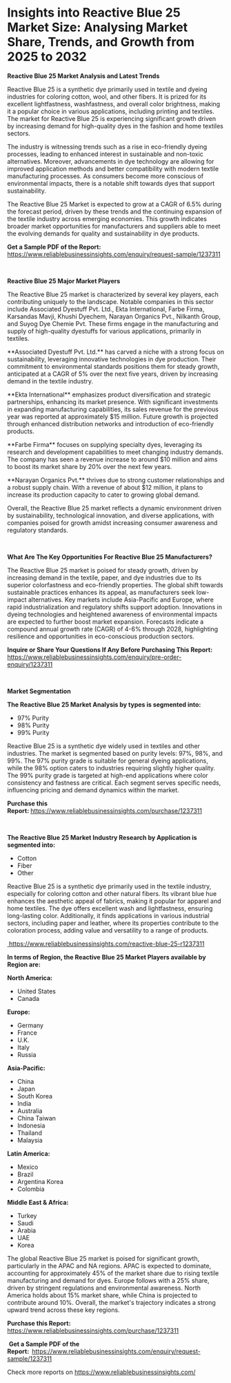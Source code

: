 <p><h1>Insights into Reactive Blue 25 Market Size: Analysing Market Share, Trends, and Growth from 2025 to 2032</h1></p><p><strong>Reactive Blue 25 Market Analysis and Latest Trends</strong></p>
<p><p>Reactive Blue 25 is a synthetic dye primarily used in textile and dyeing industries for coloring cotton, wool, and other fibers. It is prized for its excellent lightfastness, washfastness, and overall color brightness, making it a popular choice in various applications, including printing and textiles. The market for Reactive Blue 25 is experiencing significant growth driven by increasing demand for high-quality dyes in the fashion and home textiles sectors.</p><p>The industry is witnessing trends such as a rise in eco-friendly dyeing processes, leading to enhanced interest in sustainable and non-toxic alternatives. Moreover, advancements in dye technology are allowing for improved application methods and better compatibility with modern textile manufacturing processes. As consumers become more conscious of environmental impacts, there is a notable shift towards dyes that support sustainability.</p><p>The Reactive Blue 25 Market is expected to grow at a CAGR of 6.5% during the forecast period, driven by these trends and the continuing expansion of the textile industry across emerging economies. This growth indicates broader market opportunities for manufacturers and suppliers able to meet the evolving demands for quality and sustainability in dye products.</p></p>
<p><strong>Get a Sample PDF of the Report:&nbsp;</strong> <a href="https://www.reliablebusinessinsights.com/enquiry/request-sample/1237311?utm_campaign=2302&utm_medium=2&utm_source=Github&utm_content=ia&utm_term=02042025&utm_id=reactive-blue-25">https://www.reliablebusinessinsights.com/enquiry/request-sample/1237311</a></p>
<p>&nbsp;</p>
<p><strong>Reactive Blue 25 Major Market Players</strong></p>
<p><p>The Reactive Blue 25 market is characterized by several key players, each contributing uniquely to the landscape. Notable companies in this sector include Associated Dyestuff Pvt. Ltd., Ekta International, Farbe Firma, Karsandas Mavji, Khushi Dyechem, Narayan Organics Pvt., Nilkanth Group, and Suyog Dye Chemie Pvt. These firms engage in the manufacturing and supply of high-quality dyestuffs for various applications, primarily in textiles.</p><p>**Associated Dyestuff Pvt. Ltd.** has carved a niche with a strong focus on sustainability, leveraging innovative technologies in dye production. Their commitment to environmental standards positions them for steady growth, anticipated at a CAGR of 5% over the next five years, driven by increasing demand in the textile industry.</p><p>**Ekta International** emphasizes product diversification and strategic partnerships, enhancing its market presence. With significant investments in expanding manufacturing capabilities, its sales revenue for the previous year was reported at approximately $15 million. Future growth is projected through enhanced distribution networks and introduction of eco-friendly products.</p><p>**Farbe Firma** focuses on supplying specialty dyes, leveraging its research and development capabilities to meet changing industry demands. The company has seen a revenue increase to around $10 million and aims to boost its market share by 20% over the next few years.</p><p>**Narayan Organics Pvt.** thrives due to strong customer relationships and a robust supply chain. With a revenue of about $12 million, it plans to increase its production capacity to cater to growing global demand.</p><p>Overall, the Reactive Blue 25 market reflects a dynamic environment driven by sustainability, technological innovation, and diverse applications, with companies poised for growth amidst increasing consumer awareness and regulatory standards.</p></p>
<p>&nbsp;</p>
<p><strong>What Are The Key Opportunities For Reactive Blue 25 Manufacturers?</strong></p>
<p><p>The Reactive Blue 25 market is poised for steady growth, driven by increasing demand in the textile, paper, and dye industries due to its superior colorfastness and eco-friendly properties. The global shift towards sustainable practices enhances its appeal, as manufacturers seek low-impact alternatives. Key markets include Asia-Pacific and Europe, where rapid industrialization and regulatory shifts support adoption. Innovations in dyeing technologies and heightened awareness of environmental impacts are expected to further boost market expansion. Forecasts indicate a compound annual growth rate (CAGR) of 4-6% through 2028, highlighting resilience and opportunities in eco-conscious production sectors.</p></p>
<p><strong>Inquire or Share Your Questions If Any Before Purchasing This Report:</strong> <a href="https://www.reliablebusinessinsights.com/enquiry/pre-order-enquiry/1237311?utm_campaign=2302&utm_medium=2&utm_source=Github&utm_content=ia&utm_term=02042025&utm_id=reactive-blue-25">https://www.reliablebusinessinsights.com/enquiry/pre-order-enquiry/1237311</a></p>
<p>&nbsp;</p>
<p><strong>Market Segmentation</strong></p>
<p><strong>The Reactive Blue 25 Market Analysis by types is segmented into:</strong></p>
<p><ul><li>97% Purity</li><li>98% Purity</li><li>99% Purity</li></ul></p>
<p><p>Reactive Blue 25 is a synthetic dye widely used in textiles and other industries. The market is segmented based on purity levels: 97%, 98%, and 99%. The 97% purity grade is suitable for general dyeing applications, while the 98% option caters to industries requiring slightly higher quality. The 99% purity grade is targeted at high-end applications where color consistency and fastness are critical. Each segment serves specific needs, influencing pricing and demand dynamics within the market.</p></p>
<p><strong>Purchase this Report:&nbsp;</strong><a href="https://www.reliablebusinessinsights.com/purchase/1237311?utm_campaign=2302&utm_medium=2&utm_source=Github&utm_content=ia&utm_term=02042025&utm_id=reactive-blue-25">https://www.reliablebusinessinsights.com/purchase/1237311</a></p>
<p>&nbsp;</p>
<p><strong>The Reactive Blue 25 Market Industry Research by Application is segmented into:</strong></p>
<p><ul><li>Cotton</li><li>Fiber</li><li>Other</li></ul></p>
<p><p>Reactive Blue 25 is a synthetic dye primarily used in the textile industry, especially for coloring cotton and other natural fibers. Its vibrant blue hue enhances the aesthetic appeal of fabrics, making it popular for apparel and home textiles. The dye offers excellent wash and lightfastness, ensuring long-lasting color. Additionally, it finds applications in various industrial sectors, including paper and leather, where its properties contribute to the coloration process, adding value and versatility to a range of products.</p></p>
<p><a href="https://www.reliablebusinessinsights.com/reactive-blue-25-r1237311?utm_campaign=2302&utm_medium=2&utm_source=Github&utm_content=ia&utm_term=02042025&utm_id=reactive-blue-25">&nbsp;https://www.reliablebusinessinsights.com/reactive-blue-25-r1237311</a></p>
<p><strong>In terms of Region, the Reactive Blue 25 Market Players available by Region are:</strong></p>
<p>
    <p> <strong> North America: </strong>
        <ul>
            <li>United States</li>
            <li>Canada</li>
        </ul>
        </p> 
    <p> <strong> Europe: </strong>
        <ul>
            <li>Germany</li>
            <li>France</li>
            <li>U.K.</li>
            <li>Italy</li>
            <li>Russia</li>
        </ul>
        </p> 
    <p> <strong> Asia-Pacific: </strong>
        <ul>
            <li>China</li>
            <li>Japan</li>
            <li>South Korea</li>
            <li>India</li>
            <li>Australia</li>
            <li>China Taiwan</li>
            <li>Indonesia</li>
            <li>Thailand</li>
            <li>Malaysia</li>
        </ul>
        </p> 
    <p> <strong> Latin America: </strong>
        <ul>
            <li>Mexico</li>
            <li>Brazil</li>
            <li>Argentina Korea</li>
            <li>Colombia</li>
        </ul>
        </p> 
    <p> <strong> Middle East & Africa: </strong>
        <ul>
            <li>Turkey</li>
            <li>Saudi</li>
            <li>Arabia</li>
            <li>UAE</li>
            <li>Korea</li>
        </ul>
    </p>
    </p>
<p><p>The global Reactive Blue 25 market is poised for significant growth, particularly in the APAC and NA regions. APAC is expected to dominate, accounting for approximately 45% of the market share due to rising textile manufacturing and demand for dyes. Europe follows with a 25% share, driven by stringent regulations and environmental awareness. North America holds about 15% market share, while China is projected to contribute around 10%. Overall, the market's trajectory indicates a strong upward trend across these key regions.</p></p>
<p><strong>Purchase this Report: </strong><a href="https://www.reliablebusinessinsights.com/purchase/1237311?utm_campaign=2302&utm_medium=2&utm_source=Github&utm_content=ia&utm_term=02042025&utm_id=reactive-blue-25">https://www.reliablebusinessinsights.com/purchase/1237311</a></p>
<p>&nbsp;<strong>Get a Sample PDF of the Report:&nbsp;&nbsp;</strong><a href="https://www.reliablebusinessinsights.com/enquiry/request-sample/1237311?utm_campaign=2302&utm_medium=2&utm_source=Github&utm_content=ia&utm_term=02042025&utm_id=reactive-blue-25">https://www.reliablebusinessinsights.com/enquiry/request-sample/1237311</a></p>
<p><strong></strong></p>
<p>Check more reports on <a href="https://www.reliablebusinessinsights.com/?utm_campaign=2302&utm_medium=2&utm_source=Github&utm_content=ia&utm_term=02042025&utm_id=reactive-blue-25">https://www.reliablebusinessinsights.com/</a></p>